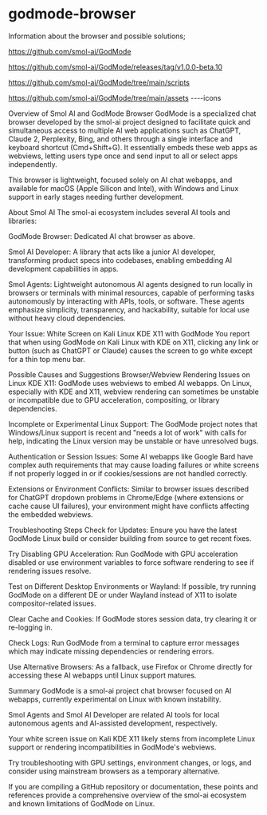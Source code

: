 # godmode-browser


Information about the browser and possible solutions;


https://github.com/smol-ai/GodMode

https://github.com/smol-ai/GodMode/releases/tag/v1.0.0-beta.10

https://github.com/smol-ai/GodMode/tree/main/scripts

https://github.com/smol-ai/GodMode/tree/main/assets   ----icons





Overview of Smol AI and GodMode Browser
GodMode is a specialized chat browser developed by the smol-ai project designed to facilitate quick and simultaneous access to multiple AI web applications such as ChatGPT, Claude 2, Perplexity, Bing, and others through a single interface and keyboard shortcut (Cmd+Shift+G). It essentially embeds these web apps as webviews, letting users type once and send input to all or select apps independently.

This browser is lightweight, focused solely on AI chat webapps, and available for macOS (Apple Silicon and Intel), with Windows and Linux support in early stages needing further development.

About Smol AI
The smol-ai ecosystem includes several AI tools and libraries:

GodMode Browser: Dedicated AI chat browser as above.

Smol AI Developer: A library that acts like a junior AI developer, transforming product specs into codebases, enabling embedding AI development capabilities in apps.

Smol Agents: Lightweight autonomous AI agents designed to run locally in browsers or terminals with minimal resources, capable of performing tasks autonomously by interacting with APIs, tools, or software. These agents emphasize simplicity, transparency, and hackability, suitable for local use without heavy cloud dependencies.

Your Issue: White Screen on Kali Linux KDE X11 with GodMode
You report that when using GodMode on Kali Linux with KDE on X11, clicking any link or button (such as ChatGPT or Claude) causes the screen to go white except for a thin top menu bar.

Possible Causes and Suggestions
Browser/Webview Rendering Issues on Linux KDE X11: GodMode uses webviews to embed AI webapps. On Linux, especially with KDE and X11, webview rendering can sometimes be unstable or incompatible due to GPU acceleration, compositing, or library dependencies.

Incomplete or Experimental Linux Support: The GodMode project notes that Windows/Linux support is recent and "needs a lot of work" with calls for help, indicating the Linux version may be unstable or have unresolved bugs.

Authentication or Session Issues: Some AI webapps like Google Bard have complex auth requirements that may cause loading failures or white screens if not properly logged in or if cookies/sessions are not handled correctly.

Extensions or Environment Conflicts: Similar to browser issues described for ChatGPT dropdown problems in Chrome/Edge (where extensions or cache cause UI failures), your environment might have conflicts affecting the embedded webviews.

Troubleshooting Steps
Check for Updates: Ensure you have the latest GodMode Linux build or consider building from source to get recent fixes.

Try Disabling GPU Acceleration: Run GodMode with GPU acceleration disabled or use environment variables to force software rendering to see if rendering issues resolve.

Test on Different Desktop Environments or Wayland: If possible, try running GodMode on a different DE or under Wayland instead of X11 to isolate compositor-related issues.

Clear Cache and Cookies: If GodMode stores session data, try clearing it or re-logging in.

Check Logs: Run GodMode from a terminal to capture error messages which may indicate missing dependencies or rendering errors.

Use Alternative Browsers: As a fallback, use Firefox or Chrome directly for accessing these AI webapps until Linux support matures.

Summary
GodMode is a smol-ai project chat browser focused on AI webapps, currently experimental on Linux with known instability.

Smol Agents and Smol AI Developer are related AI tools for local autonomous agents and AI-assisted development, respectively.

Your white screen issue on Kali KDE X11 likely stems from incomplete Linux support or rendering incompatibilities in GodMode's webviews.

Try troubleshooting with GPU settings, environment changes, or logs, and consider using mainstream browsers as a temporary alternative.

If you are compiling a GitHub repository or documentation, these points and references provide a comprehensive overview of the smol-ai ecosystem and known limitations of GodMode on Linux.






